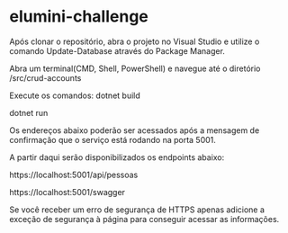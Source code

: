 # elumini-challenge

Após clonar o repositório, abra o projeto no Visual Studio e utilize o comando Update-Database através do Package Manager.

Abra um terminal(CMD, Shell, PowerShell) e navegue até o diretório /src/crud-accounts

Execute os comandos: 
dotnet build

dotnet run

Os endereços abaixo poderão ser acessados após a mensagem de confirmação que o serviço está rodando na porta 5001.

A partir daqui serão disponibilizados os endpoints abaixo:

https://localhost:5001/api/pessoas 

https://localhost:5001/swagger

Se você receber um erro de segurança de HTTPS apenas adicione a exceção de segurança à página para conseguir acessar as informações. 
